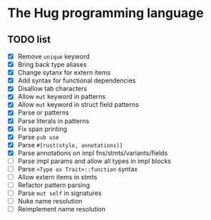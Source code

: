 # The Hug programming language

## TODO list

- [x] Remove `unique` keyword
- [x] Bring back type aliases
- [x] Change sytanx for extern items
- [x] Add syntax for functional dependencies
- [x] Disallow tab characters
- [x] Allow `mut` keyword in patterns
- [x] Allow `mut` keyword in struct field patterns
- [x] Parse or patterns
- [x] Parse literals in patterns
- [x] Fix span printing
- [x] Parse `pub use`
- [x] Parse `#[rust(style, annotations)]`
- [x] Parse annotations on impl fns/stmts/variants/fields
- [ ] Parse impl params and allow all types in impl blocks
- [ ] Parse `<Type as Trait>::function` syntax
- [ ] Allow extern items in stmts
- [ ] Refactor pattern parsing
- [ ] Parse `mut self` in signatures
- [ ] Nuke name resolution
- [ ] Reimplement name resolution
